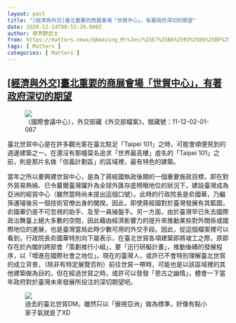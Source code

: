 ```yaml
---
layout: post
title: "[經濟與外交]臺北重要的商展會場「世貿中心」，有著政府深切的期望"
date: 2020-12-14T00:53:29.000Z
author: 學界野武士
from: https://matters.news/@Amazing_MrsJen/%25E7%25B6%2593%25E6%25BF%259F%25E8%2588%2587%25E5%25A4%2596%25E4%25BA%25A4-%25E8%2587%25BA%25E5%258C%2597%25E9%2587%258D%25E8%25A6%2581%25E7%259A%2584%25E5%2595%2586%25E5%25B1%2595%25E6%259C%2583%25E5%25A0%25B4-%25E4%25B8%2596%25E8%25B2%25BF%25E4%25B8%25AD%25E5%25BF%2583-%25E6%259C%2589%25E8%2591%2597%25E6%2594%25BF%25E5%25BA%259C%25E6%25B7%25B1%25E5%2588%2587%25E7%259A%2584%25E6%259C%259F%25E6%259C%259B-bafyreig4aics2j4uuiyczsg7wvvakounhta6gferduhpadankcoytjkzzy
tags: [ Matters ]
categories: [ Matters ]
---
```

<!--1607907209000-->
[[經濟與外交]臺北重要的商展會場「世貿中心」，有著政府深切的期望](https://matters.news/@Amazing_MrsJen/%25E7%25B6%2593%25E6%25BF%259F%25E8%2588%2587%25E5%25A4%2596%25E4%25BA%25A4-%25E8%2587%25BA%25E5%258C%2597%25E9%2587%258D%25E8%25A6%2581%25E7%259A%2584%25E5%2595%2586%25E5%25B1%2595%25E6%259C%2583%25E5%25A0%25B4-%25E4%25B8%2596%25E8%25B2%25BF%25E4%25B8%25AD%25E5%25BF%2583-%25E6%259C%2589%25E8%2591%2597%25E6%2594%25BF%25E5%25BA%259C%25E6%25B7%25B1%25E5%2588%2587%25E7%259A%2584%25E6%259C%259F%25E6%259C%259B-bafyreig4aics2j4uuiyczsg7wvvakounhta6gferduhpadankcoytjkzzy)
------

<div>
<figure class="image">      <picture>        <source type="image/webp" media="(min-width: 768px)" srcset="https://assets.matters.news/processed/1080w/embed/c1a50369-d0be-4b1a-9831-f0eceecb3c7c.webp" onerror="this.srcset='https://assets.matters.news/embed/c1a50369-d0be-4b1a-9831-f0eceecb3c7c.jpeg'">        <source media="(min-width: 768px)" srcset="https://assets.matters.news/processed/1080w/embed/c1a50369-d0be-4b1a-9831-f0eceecb3c7c.jpeg" onerror="this.srcset='https://assets.matters.news/embed/c1a50369-d0be-4b1a-9831-f0eceecb3c7c.jpeg'">        <source type="image/webp" srcset="https://assets.matters.news/processed/540w/embed/c1a50369-d0be-4b1a-9831-f0eceecb3c7c.webp">        <img src="https://assets.matters.news/embed/c1a50369-d0be-4b1a-9831-f0eceecb3c7c.jpeg" srcset="https://assets.matters.news/processed/540w/embed/c1a50369-d0be-4b1a-9831-f0eceecb3c7c.jpeg" loading="lazy" referrerpolicy="no-referrer">      </picture>    <figcaption><span>〈國際會議中心〉，外交部藏《外交部檔案》，館藏號：11-12-02-01-087</span></figcaption></figure><p>臺北世貿中心是在許多觀光客在臺北駐足「Taipei 101」之時，可能會順便見到的週邊建築之一。在還沒有那幢莫名追求「世界最高樓」虛名的「Taipei 101」之前，則是那片名做「信義計劃區」的區域裡，最有特色的建築。</p><p>當年之所以要興建世貿中心，是為了蔣經國執政後期的一個重要施政目標，即在對外貿易熱絡、已令蕞爾臺灣躍升為全球外匯存底榜眼地位的狀況下，建設臺灣成為亞洲的經貿中心（雖然當時尚未提出這個口號）。此時的行政院長是俞國華，乃繼孫運璿後另一個技術官僚出身的閣揆。因此，即使蔣經國對於臺灣發展有其藍圖，俞國華仍是不可忽視的助手、及至一員操盤手。另一方面，由於臺灣早已失去國際政治舞臺上絕大多數的空間，因此藉由經濟影響力的提升來推動某些對外關係或國際地位的進展，也是臺灣當局此時少數可用的外交手段。因此，從這個檔案裡可以看到，行政院長俞國華特別向下屬表示，在臺北世貿各項建築即將竣工之際，原即存在於內閣的跨部會「策劃推行小組」，要「迅行研擬計畫」，推動後續的發展程序，以「增進在國際社會之地位」。現在的臺灣人，或許已不會特別理解臺北世貿的成立背景，（除非有特定展覽否則）前往世貿一帶時，可能也是以該區域裡的其他建築做為目的。但在經過世貿之時，或許可以發發「思古之幽情」，體會一下當年政府對於臺灣未來發展所投注的深切期望吧。</p><figure class="image">      <picture>        <source type="image/webp" media="(min-width: 768px)" srcset="https://assets.matters.news/processed/1080w/embed/ae2a58fa-1598-4366-93dd-88e10fe5fc0c.webp" onerror="this.srcset='https://assets.matters.news/embed/ae2a58fa-1598-4366-93dd-88e10fe5fc0c.jpeg'">        <source media="(min-width: 768px)" srcset="https://assets.matters.news/processed/1080w/embed/ae2a58fa-1598-4366-93dd-88e10fe5fc0c.jpeg" onerror="this.srcset='https://assets.matters.news/embed/ae2a58fa-1598-4366-93dd-88e10fe5fc0c.jpeg'">        <source type="image/webp" srcset="https://assets.matters.news/processed/540w/embed/ae2a58fa-1598-4366-93dd-88e10fe5fc0c.webp">        <img src="https://assets.matters.news/embed/ae2a58fa-1598-4366-93dd-88e10fe5fc0c.jpeg" srcset="https://assets.matters.news/processed/540w/embed/ae2a58fa-1598-4366-93dd-88e10fe5fc0c.jpeg" loading="lazy" referrerpolicy="no-referrer">      </picture>    <figcaption><span>過去的臺北世貿DM。雖然只以「傲視亞洲」做為標準，好像有點小家子氣就是了XD</span></figcaption></figure><p><br></p>
</div>
